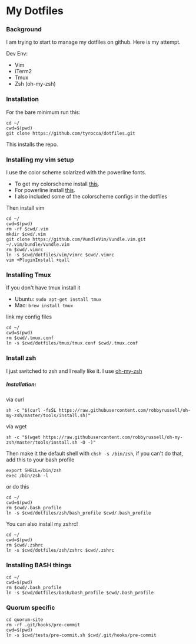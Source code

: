 # My Dotfiles

### Background
I am trying to start to manage my dotfiles on github. Here is my attempt.

Dev Env:
- Vim
- iTerm2
- Tmux
- Zsh (oh-my-zsh)

### Installation
For the bare minimum run this:
```
cd ~/
cwd=$(pwd)
git clone https://github.com/tyrocca/dotfiles.git
```
This installs the repo.

### Installing my vim setup
I use the color scheme solarized with the powerline fonts. 
- To get my colorscheme install [this](http://ethanschoonover.com/solarized).
- For powerline install [this](https://github.com/powerline/fonts).
- I also included some of the colorscheme configs in the dotfiles

Then install vim
```
cd ~/
cwd=$(pwd)
rm -rf $cwd/.vim
mkdir $cwd/.vim
git clone https://github.com/VundleVim/Vundle.vim.git ~/.vim/bundle/Vundle.vim
rm $cwd/.vimrc
ln -s $cwd/dotfiles/vim/vimrc $cwd/.vimrc
vim +PluginInstall +qall
```

### Installing Tmux
If you don't have tmux install it
- Ubuntu: `sudo apt-get install tmux`
- Mac: `brew install tmux`

link my config files
```
cd ~/
cwd=$(pwd)
rm $cwd/.tmux.conf
ln -s $cwd/dotfiles/tmux/tmux.conf $cwd/.tmux.conf
```

### Install zsh
I just switched to zsh and I really like it. I use [oh-my-zsh](https://github.com/robbyrussell/oh-my-zsh)

##### Installation:
via curl
```
sh -c "$(curl -fsSL https://raw.githubusercontent.com/robbyrussell/oh-my-zsh/master/tools/install.sh)"
```
via wget
```
sh -c "$(wget https://raw.githubusercontent.com/robbyrussell/oh-my-zsh/master/tools/install.sh -O -)"
```
Then make it the default shell with `chsh -s /bin/zsh`, if you can't do that, add this to your bash profile
```
export SHELL=/bin/zsh
exec /bin/zsh -l
```
or do this
```
cd ~/
cwd=$(pwd)
rm $cwd/.bash_profile
ln -s $cwd/dotfiles/zsh/bash_profile $cwd/.bash_profile
```

You can also install my zshrc!
```
cd ~/
cwd=$(pwd)
rm $cwd/.zshrc
ln -s $cwd/dotfiles/zsh/zshrc $cwd/.zshrc
```

### Installing BASH things
```
cd ~/
cwd=$(pwd)
rm $cwd/.bash_profile
ln -s $cwd/dotfiles/bash/bash_profile $cwd/.bash_profile
```


### Quorum specific
```
cd quorum-site
rm -rf .git/hooks/pre-commit
cwd=$(pwd)
ln -s $cwd/tests/pre-commit.sh $cwd/.git/hooks/pre-commit
```
